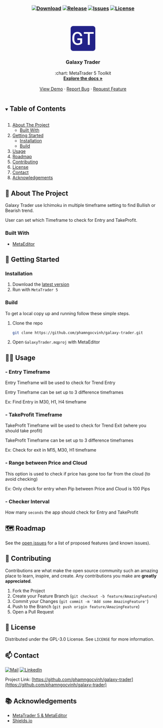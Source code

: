 <h3 align="center">

[![Download][download-shield]][download-url]
[![Release][release-shield]][release-url]
[![Issues][issues-shield]][issues-url]
[![License][license-shield]][license-url]
</h3>

<!-- PROJECT LOGO -->
<br />
<p align="center">
  <a href="https://github.com/phamngocvinh/galaxy-trader">
    <img src="images/icon-192x192.png" alt="Logo" width="80" height="80">
  </a>

  <h3 align="center">Galaxy Trader</h3>

  <p align="center">
    :chart: MetaTrader 5 Toolkit
    <br />
    <a href="https://github.com/phamngocvinh/galaxy-trader"><strong>Explore the docs »</strong></a>
    <br />
    <br />
    <a href="https://github.com/phamngocvinh/galaxy-trader">View Demo</a>
    ·
    <a href="https://github.com/phamngocvinh/galaxy-trader/issues">Report Bug</a>
    ·
    <a href="https://github.com/phamngocvinh/galaxy-trader/issues">Request Feature</a>
  </p>
</p>

<!-- TABLE OF CONTENTS -->
<details open="open">
  <summary><h2 style="display: inline-block">Table of Contents</h2></summary>
  <ol>
    <li>
      <a href="#stars-about-the-project">About The Project</a>
      <ul>
        <li><a href="#built-with">Built With</a></li>
      </ul>
    </li>
    <li>
      <a href="#beginner-getting-started">Getting Started</a>
      <ul>
        <li><a href="#installation">Installation</a></li>
        <li><a href="#build">Build</a></li>
      </ul>
    </li>
    <li><a href="#man_teacher-usage">Usage</a></li>
    <li><a href="#world_map-roadmap">Roadmap</a></li>
    <li><a href="#rocket-contributing">Contributing</a></li>
    <li><a href="#closed_book-license">License</a></li>
    <li><a href="#mailbox-contact">Contact</a></li>
    <li><a href="#books-acknowledgements">Acknowledgements</a></li>
  </ol>
</details>

<!-- ABOUT THE PROJECT -->
## :stars: About The Project

Galaxy Trader use Ichimoku in multiple timeframe setting to find Bullish or Bearish trend.

User can set which Timeframe to check for Entry and TakeProfit.

### Built With

* [MetaEditor](https://www.metatrader5.com/en/automated-trading/metaeditor)

<!-- GETTING STARTED -->
## :beginner: Getting Started

<!-- Installation -->
### Installation

1. Download the [latest version](https://github.com/phamngocvinh/galaxy-trader/releases/latest)
2. Run with `MetaTrader 5`

<!-- Build -->
### Build

To get a local copy up and running follow these simple steps.

1. Clone the repo
   ```sh
   git clone https://github.com/phamngocvinh/galaxy-trader.git
   ```
2. Open `GalaxyTrader.mqproj` with MetaEditor

<!-- Usage -->
## :man_teacher: Usage
### - Entry Timeframe
Entry Timeframe will be used to check for Trend Entry

Entry Timeframe can be set up to 3 difference timeframes

Ex: Find Entry in M30, H1, H4 timeframe 

### - TakeProfit Timeframe
TakeProfit Timeframe will be used to check for Trend Exit (where you should take profit)

TakeProfit Timeframe can be set up to 3 difference timeframes

Ex: Check for exit in M15, M30, H1 timeframe

### - Range between Price and Cloud
This option is used to check if price has gone too far from the cloud (to avoid checking)

Ex: Only check for entry when Pip between Price and Cloud is 100 Pips

### - Checker Interval
How many `seconds` the app should check for Entry and TakeProfit

<!-- ROADMAP -->
## :world_map: Roadmap

See the [open issues](https://github.com/phamngocvinh/galaxy-trader/issues) for a list of proposed features (and known issues).

<!-- CONTRIBUTING -->
## :rocket: Contributing

Contributions are what make the open source community such an amazing place to learn, inspire, and create. Any contributions you make are **greatly appreciated**.

1. Fork the Project
2. Create your Feature Branch (`git checkout -b feature/AmazingFeature`)
3. Commit your Changes (`git commit -m 'Add some AmazingFeature'`)
4. Push to the Branch (`git push origin feature/AmazingFeature`)
5. Open a Pull Request

<!-- LICENSE -->
## :closed_book: License

Distributed under the GPL-3.0 License. See `LICENSE` for more information.

<!-- CONTACT -->
## :mailbox: Contact

[![Mail][mail-shield]][mail-url]
[![LinkedIn][linkedin-shield]][linkedin-url]

Project Link: [https://github.com/phamngocvinh/galaxy-trader](https://github.com/phamngocvinh/galaxy-trader)

<!-- ACKNOWLEDGEMENTS -->
## :books: Acknowledgements

* [MetaTrader 5 & MetaEditor](https://www.metatrader5.com)
* [Shields.io](https://shields.io)

<!-- MARKDOWN LINKS & IMAGES -->
<!-- https://www.markdownguide.org/basic-syntax/#reference-style-links -->
[download-shield]: https://img.shields.io/github/downloads/phamngocvinh/galaxy-trader/total?color=green&style=for-the-badge
[download-url]: https://github.com/phamngocvinh/galaxy-trader/releases/latest
[release-shield]: https://img.shields.io/github/v/release/phamngocvinh/galaxy-trader?style=for-the-badge
[release-url]: https://github.com/phamngocvinh/galaxy-trader/releases/latest
[issues-shield]: https://img.shields.io/github/issues/phamngocvinh/galaxy-trader?style=for-the-badge
[issues-url]: https://github.com/phamngocvinh/galaxy-trader/issues
[license-shield]: https://img.shields.io/github/license/phamngocvinh/galaxy-trader?style=for-the-badge
[license-url]: https://github.com/phamngocvinh/galaxy-trader/blob/master/LICENSE
[linkedin-shield]: https://img.shields.io/badge/linkedin-blue?style=for-the-badge&logo=linkedin
[linkedin-url]: https://www.linkedin.com/in/phamngocvinh932
[mail-shield]: https://img.shields.io/badge/Gmail-white?style=for-the-badge&logo=gmail
[mail-url]: mailto:phamngocvinh@live.com
